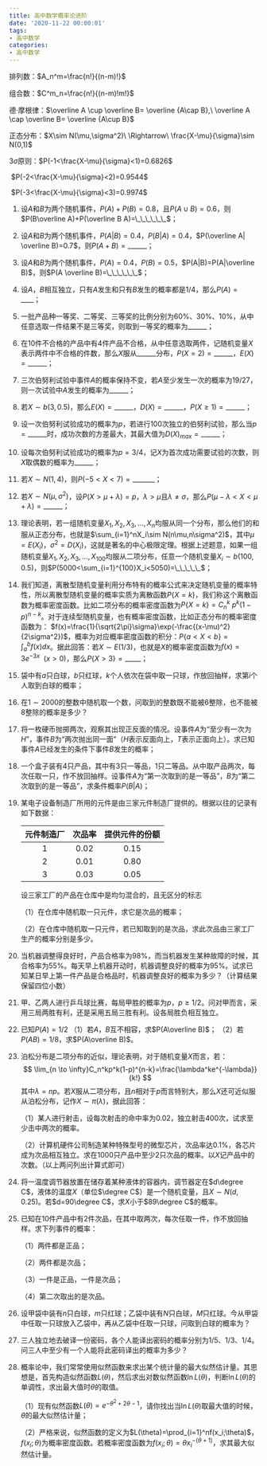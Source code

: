 ```yaml
---
title: 高中数学概率论进阶
date: '2020-11-22 00:00:01'
tags: 
- 高中数学
categories:
- 高中数学
---
```


排列数：$A_n^m=\frac{n!}{(n-m)!}$

组合数：$C^m_n=\frac{n!}{(n-m)!m!}$

德·摩根律：$\overline A \cup \overline B= \overline {A\cap B},\ \overline A \cap \overline B= \overline {A\cup B}$ 

正态分布：$X\sim N(\mu,\sigma^2)\ \Rightarrow\ \frac{X-\mu}{\sigma}\sim N(0,1)$

$3\sigma$原则：$P(-1<\frac{X-\mu}{\sigma}<1)=0.6826$

​					$P(-2<\frac{X-\mu}{\sigma}<2)=0.9544$

​					$P(-3<\frac{X-\mu}{\sigma}<3)=0.9974$

1. 设$A$和$B$为两个随机事件，$P(A)+P(B)=0.8$，且$P(A\cup B)=0.6$，则$P(B\overline A)+P(\overline B A)=\_\_\_\_\_\_$；

2. 设$A$和$B$为两个随机事件，$P(A|B)=0.4$，$P(B|A)=0.4$，$P(\overline A| \overline B)=0.7$，则$P(A+B)=\_\_\_\_\_\_$；

3. 设$A$和$B$为两个随机事件，$P(A)=0.4$，$P(B)=0.5$，$P(A|B)=P(A|\overline B)$，则$P(A \overline B)=\_\_\_\_\_\_$；

4. 设$A$，$B$相互独立，只有$A$发生和只有$B$发生的概率都是$1/4$，那么$P(A)=\_\_\_\_$；

5. 一批产品种一等奖、二等奖、三等奖的比例分别为$60\%、30\%、10\%$，从中任意选取一件结果不是三等奖，则取到一等奖的概率为$\_\_\_\_\_\_$；

6. 在$10$件不合格的产品中有$4$件产品不合格，从中任意选取两件，记随机变量$X$表示两件中不合格的件数，那么$X$服从$\_\_\_\_\_\_$分布，$P(X=2)=\_\_\_\_\_\_$，$E(X)=\_\_\_\_\_\_$；

7. 三次伯努利试验中事件$A$的概率保持不变，若$A$至少发生一次的概率为$19/27$，则一次试验中$A$发生的概率为$\_\_\_\_\_\_$；

8. 若$X\sim b(3,0.5)$，那么$E(X)=\_\_\_\_\_\_$，$D(X)=\_\_\_\_\_\_$，$P(X\ge1)=\_\_\_\_\_\_$；

9. 设一次伯努利试验成功的概率为$p$，若进行$100$次独立的伯努利试验，那么当$p=\_\_\_\_\_\_$时，成功次数的方差最大，其最大值为$D(X)_{max}=\_\_\_\_\_\_$；

10. 设每次伯努利试验成功的概率为$p=3/4$，记$X$为首次成功需要试验的次数，则$X$取偶数的概率为$\_\_\_\_\_\_$；

11. 若$X\sim N(1,4)$，则$P(-5<X<7)=\_\_\_\_\_\_\_$；

12. 若$X\sim N(\mu,\sigma^2)$，设$P(X>\mu+\lambda)=p$，$\lambda>\mu$且$\lambda \ne \sigma$，那么$P(\mu-\lambda<X<\mu+\lambda)=\_\_\_\_\_\_$；

13. 理论表明，若一组随机变量$X_1,X_2,X_3,...,X_n$均服从同一个分布，那么他们的和服从正态分布，也就是$\sum_{i=1}^nX_i\sim N(n\mu,n\sigma^2)$，其中$\mu=E(X_i)，\sigma^2=D(X_i)$，这就是著名的中心极限定理。根据上述题意，如果一组随机变量$X_1,X_2,X_3,...,X_{100}$均服从二项分布，任意一个随机变量$X_i\sim b(100,0.5)$，则$P(5000<\sum_{i=1}^{100}X_i<5050)=\_\_\_\_\_$；

14. 我们知道，离散型随机变量利用分布特有的概率公式来决定随机变量的概率特性，所以离散型随机变量的概率实质为离散函数$P\{X=k\}$，我们称这个离散函数为概率密度函数。比如二项分布的概率密度函数为$P\{X=k \}=C_n^k\ p^k(1-p)^{n-k}$。对于连续型随机变量，也有概率密度函数，比如正态分布的概率密度函数为： $f(x)=\frac{1}{\sqrt{2\pi}\sigma}\exp(-\frac{(x-\mu)^2}{2\sigma^2})$，概率为对应概率密度函数的积分：$P\{a<X<b \}=\int^b_af(x)dx$。据此回答：若$X\sim E(1/3)$，也就是$X$的概率密度函数为$f(x)=3e^{-3x}\ \ (x>0)$，那么$P\{X>3\}=\_\_\_\_\_$；

15. 袋中有$a$只白球，$b$只红球，$k$个人依次在袋中取一只球，作放回抽样，求第$i$个人取到白球的概率；

16. 在$1\sim 2000$的整数中随机取一个数，问取到的整数既不能被6整除，也不能被8整除的概率是多少？

17. 将一枚硬币抛掷两次，观察其出现正反面的情况。设事件$A$为“至少有一次为$H$”，事件$B$为“两次抛出同一面”（$H$表示反面向上，$T$表示正面向上）。求已知事件$A$已经发生的条件下事件$B$发生的概率；

18. 一个盒子装有$4$只产品，其中有$3$只一等品，$1$只二等品。从中取产品两次，每次任取一只，作不放回抽样。设事件$A$为“第一次取到的是一等品”，$B$为“第二次取到的是一等品”，求条件概率$P(B|A)$；

19. 某电子设备制造厂所用的元件是由三家元件制造厂提供的。根据以往的记录有如下数据：

    | 元件制造厂 | 次品率 | 提供元件的份额 |
    | :--------: | :----: | :------------: |
    |     1      |  0.02  |      0.15      |
    |     2      |  0.01  |      0.80      |
    |     3      |  0.03  |      0.05      |

    设三家工厂的产品在仓库中是均匀混合的，且无区分的标志

    （1）在仓库中随机取一只元件，求它是次品的概率；

    （2）在仓库中随机取一只元件，若已知取到的是次品，求此次品由三家工厂生产的概率分别是多少。

20. 当机器调整得良好时，产品合格率为$98\%$，而当机器发生某种故障的时候，其合格率为$55\%$。每天早上机器开动时，机器调整良好的概率为$95\%$。试求已知某日早上第一件产品是合格品时，机器调整良好的概率为多少？（计算结果保留四位小数）

21. 甲、乙两人进行乒乓球比赛，每局甲胜的概率为$p$，$p\ge1/2$。问对甲而言，采用三局两胜有利，还是采用五局三胜有利。设各局胜负相互独立。

22. 已知$P(A)=1/2$
    （1）若$A$，$B$互不相容，求$P(A\overline B)$；
    （2）若$P(AB)=1/8$，求$P(A\overline B)$。
    
23. 泊松分布是二项分布的近似，理论表明，对于随机变量$X$而言，若：
    $$
    \lim_{n \to \infty}C_n^kp^k(1-p)^{n-k}=\frac{\lambda^ke^{-\lambda}}{k!}
    $$
    其中$\lambda=np$。若$X$服从二项分布，且$n$相对于$p$而言特别大，那么$X$还可近似服从泊松分布，记作$X\sim \pi(\lambda)$，据此回答：

    （1）某人进行射击，设每次射击的命中率为0.02，独立射击400次，试求至少击中两次的概率。

    （2）计算机硬件公司制造某种特殊型号的微型芯片，次品率达$0.1\%$，各芯片成为次品相互独立。求在$1000$只产品中至少2只次品的概率。以$X$记产品中的次数。（以上两问列出计算式即可）

25. 将一温度调节器放置在储存着某种液体的容器内，调节器定在$d\degree C$，液体的温度$X$（单位$\degree C$）是一个随机变量，且$X\sim N(d,0.25)$。若$d=90\degree C$，求$X$小于$89\degree C$的概率。

26. 已知在10件产品中有2件次品，在其中取两次，每次任取一件，作不放回抽样。求下列事件的概率：

    （1）两件都是正品；

    （2）两件都是次品；

    （3）一件是正品，一件是次品；

    （4）第二次取出的是次品。

27. 设甲袋中装有$n$只白球，$m$只红球；乙袋中装有$N$只白球，$M$只红球。今从甲袋中任取一只球放入乙袋中，再从乙袋中任取一只球，问取到白球的概率为？

27. 三人独立地去破译一份密码，各个人能译出密码的概率分别为$1/5$、$1/3$、$1/4$。问三人中至少有一个人能将此密码译出的概率为多少？

28. 概率论中，我们常常使用似然函数来求出某个统计量的最大似然估计量。其思想是，首先构造似然函数$L(\theta)$，然后求出对数似然函数$\ln L(\theta)$，判断$\ln L(\theta)$的单调性，求出最大值时$\theta$的取值。

    （1）现有似然函数$L(\theta)=e^{-\theta^2+2\theta-1}$，请你找出当$\ln L(\theta)$取最大值的时候，$\theta$的最大似然估计量；

    （2）严格来说，似然函数的定义为$L(\theta)=\prod_{i=1}^nf(x_i;\theta)$，$f(x_i;\theta)$为概率密度函数。若概率密度函数为$f(x_i;\theta)=\theta x_i^{-(\theta+1)}$，求其最大似然估计量。




